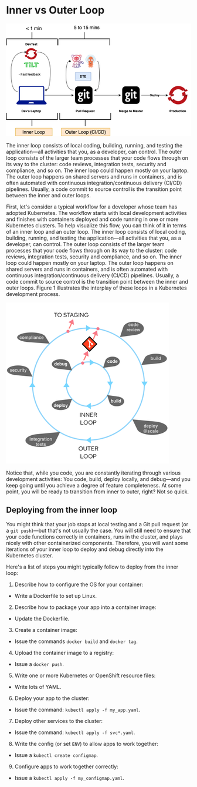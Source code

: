 # Inner vs Outer Loop

![Inner vs Outer Loop](./images/local-development-2.png)

The inner loop consists of local coding, building, running, and testing the application—all activities that you, as a developer, can control. The outer loop consists of the larger team processes that your code flows through on its way to the cluster: code reviews, integration tests, security and compliance, and so on. The inner loop could happen mostly on your laptop. The outer loop happens on shared servers and runs in containers, and is often automated with continuous integration/continuous delivery (CI/CD) pipelines. Usually, a code commit to source control is the transition point between the inner and outer loops.

First, let's consider a typical workflow for a developer whose team has adopted Kubernetes. The workflow starts with local development activities and finishes with containers deployed and code running in one or more Kubernetes clusters. To help visualize this flow, you can think of it in terms of an inner loop and an outer loop. The inner loop consists of local coding, building, running, and testing the application—all activities that you, as a developer, can control. The outer loop consists of the larger team processes that your code flows through on its way to the cluster: code reviews, integration tests, security and compliance, and so on. The inner loop could happen mostly on your laptop. The outer loop happens on shared servers and runs in containers, and is often automated with continuous integration/continuous delivery (CI/CD) pipelines. Usually, a code commit to source control is the transition point between the inner and outer loops. Figure 1 illustrates the interplay of these loops in a Kubernetes development process.

![A flow diagram of the inner and outer loops in a Kubernetes development process](./images/inner-vs-outer-v2.png)

Notice that, while you code, you are constantly iterating through various development activities: You code, build, deploy locally, and debug—and you keep going until you achieve a degree of feature completeness. At some point, you will be ready to transition from inner to outer, right? Not so quick.

## Deploying from the inner loop

You might think that your job stops at local testing and a Git pull request (or a `git push`)—but that's not usually the case. You will still need to ensure that your code functions correctly in containers, runs in the cluster, and plays nicely with other containerized components. Therefore, you will want some iterations of your inner loop to deploy and debug directly into the Kubernetes cluster.

Here's a list of steps you might typically follow to deploy from the inner loop:

1. Describe how to configure the OS for your container:
  - Write a Dockerfile to set up Linux.
2. Describe how to package your app into a container image:
  - Update the Dockerfile.
3. Create a container image:
  - Issue the commands `docker build` and `docker tag`.
4. Upload the container image to a registry:
  - Issue a `docker push`.
5. Write one or more Kubernetes or OpenShift resource files:
  - Write lots of YAML.
6. Deploy your app to the cluster:
  - Issue the command: `kubectl apply -f my_app.yaml`.
7. Deploy other services to the cluster:
  - Issue the command: `kubectl apply -f svc*.yaml`.
8. Write the config (or set `ENV`) to allow apps to work together:
  - Issue a `kubectl create configmap`.
9. Configure apps to work together correctly:
  - Issue a `kubectl apply -f my_configmap.yaml`.
